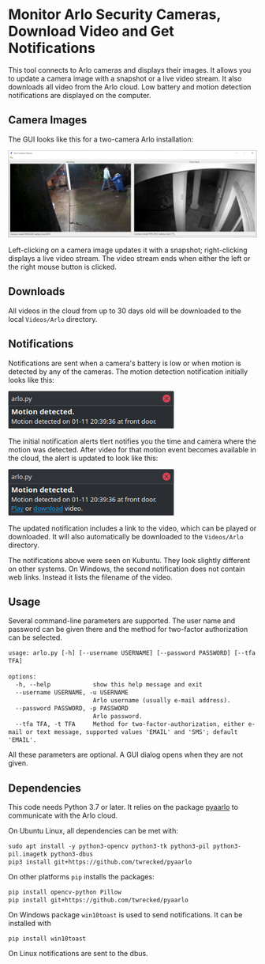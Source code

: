 # Monitor Arlo Security Cameras, Download Video and Get Notifications

This tool connects to Arlo cameras and displays their images. It allows you to update
a camera image with a snapshot or a live video stream. It also downloads all
video from the Arlo cloud. Low battery and motion detection notifications are
displayed on the computer.

## Camera Images

The GUI looks like this for a two-camera Arlo installation:

![GUI](/images/gui.png)

Left-clicking on a camera image updates it with a snapshot; right-clicking displays
a live video stream. The video stream ends when either the left or the right
mouse button is clicked.

## Downloads

All videos in the cloud from up to 30 days old will be downloaded to the local
`Videos/Arlo` directory.

## Notifications

Notifications are sent when a camera's battery is low or when motion is detected
by any of the cameras. The motion detection notification initially looks like
this:

![Notification 1](/images/notification1.png)

The initial notification alerts tlert notifies you the time and camera where the motion was
detected. After video for that motion event becomes available in the cloud,
the alert is updated to look like this:

![Notification 2](/images/notification2.png)

The updated notification includes a link to the video, which can be played or
downloaded. It will also automatically be downloaded to the `Videos/Arlo` directory.

The notifications above were seen on Kubuntu. They look slightly different on other
systems. On Windows, the second notification does not contain web links. Instead it
lists the filename of the video.

## Usage

Several command-line parameters are supported. The user name and password can
be given there and the method for two-factor authorization can be selected.

```
usage: arlo.py [-h] [--username USERNAME] [--password PASSWORD] [--tfa TFA]

options:
  -h, --help            show this help message and exit
  --username USERNAME, -u USERNAME
                        Arlo username (usually e-mail address).
  --password PASSWORD, -p PASSWORD
                        Arlo password.
  --tfa TFA, -t TFA     Method for two-factor-authorization, either e-mail or text message, supported values 'EMAIL' and 'SMS'; default 'EMAIL'.
```
All these parameters are optional. A GUI dialog opens when they are not given.

## Dependencies

This code needs Python 3.7 or later. It relies on the package
[pyaarlo](https://github.com/twrecked/pyaarlo) to communicate with the
Arlo cloud.

On Ubuntu Linux, all dependencies can be met with:

```
sudo apt install -y python3-opencv python3-tk python3-pil python3-pil.imagetk python3-dbus
pip3 install git+https://github.com/twrecked/pyaarlo
```

On other platforms `pip` installs the packages:

```
pip install opencv-python Pillow
pip install git+https://github.com/twrecked/pyaarlo
```

On Windows package `win10toast` is used to send notifications. It can be
installed with

```
pip install win10toast
```

On Linux notifications are sent to the dbus.
